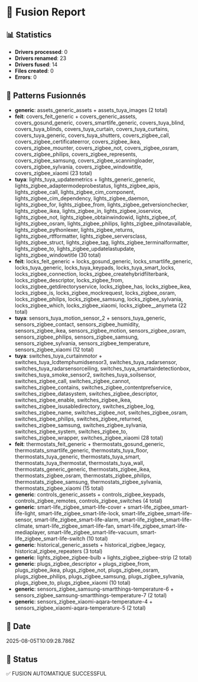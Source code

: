 # 🔄 Fusion Report

## 📊 Statistics
- **Drivers processed**: 0
- **Drivers renamed**: 23
- **Drivers fused**: 14
- **Files created**: 0
- **Errors**: 0

## 🎯 Patterns Fusionnés
- **generic**: assets_generic_assets + assets_tuya_images (2 total)
- **feit**: covers_feit_generic + covers_generic_assets, covers_gosund_generic, covers_smartlife_generic, covers_tuya_blind, covers_tuya_blinds, covers_tuya_curtain, covers_tuya_curtains, covers_tuya_generic, covers_tuya_shutters, covers_zigbee_call, covers_zigbee_certificateerror, covers_zigbee_ikea, covers_zigbee_mounter, covers_zigbee_not, covers_zigbee_osram, covers_zigbee_philips, covers_zigbee_represents, covers_zigbee_samsung, covers_zigbee_scanningloader, covers_zigbee_sylvania, covers_zigbee_windowtitle, covers_zigbee_xiaomi (23 total)
- **tuya**: lights_tuya_updatemetrics + lights_generic_generic, lights_zigbee_adaptermodeprobestatus, lights_zigbee_apis, lights_zigbee_call, lights_zigbee_cim_component, lights_zigbee_cim_dependency, lights_zigbee_daemon, lights_zigbee_for, lights_zigbee_from, lights_zigbee_getversionchecker, lights_zigbee_ikea, lights_zigbee_in, lights_zigbee_ioservice, lights_zigbee_not, lights_zigbee_obtainwindowid, lights_zigbee_of, lights_zigbee_osram, lights_zigbee_philips, lights_zigbee_pilnotavailable, lights_zigbee_pythonlexer, lights_zigbee_returns, lights_zigbee_rtfformatter, lights_zigbee_serversclass, lights_zigbee_struct, lights_zigbee_tag, lights_zigbee_terminalformatter, lights_zigbee_to, lights_zigbee_updatelastupdate, lights_zigbee_windowtitle (30 total)
- **feit**: locks_feit_generic + locks_gosund_generic, locks_smartlife_generic, locks_tuya_generic, locks_tuya_keypads, locks_tuya_smart_locks, locks_zigbee_connection, locks_zigbee_createhybridfilterbank, locks_zigbee_descriptor, locks_zigbee_from, locks_zigbee_getdirectoryservice, locks_zigbee_has, locks_zigbee_ikea, locks_zigbee_is, locks_zigbee_mockrequest, locks_zigbee_osram, locks_zigbee_philips, locks_zigbee_samsung, locks_zigbee_sylvania, locks_zigbee_which, locks_zigbee_xiaomi, locks_zigbee__anymeta (22 total)
- **tuya**: sensors_tuya_motion_sensor_2 + sensors_tuya_generic, sensors_zigbee_contact, sensors_zigbee_humidity, sensors_zigbee_ikea, sensors_zigbee_motion, sensors_zigbee_osram, sensors_zigbee_philips, sensors_zigbee_samsung, sensors_zigbee_sylvania, sensors_zigbee_temperature, sensors_zigbee_xiaomi (12 total)
- **tuya**: switches_tuya_curtainmotor + switches_tuya_lcdtemphumidsensor3, switches_tuya_radarsensor, switches_tuya_radarsensorceiling, switches_tuya_smartairdetectionbox, switches_tuya_smoke_sensor2, switches_tuya_soilsensor, switches_zigbee_call, switches_zigbee_cannot, switches_zigbee_contains, switches_zigbee_contentprefservice, switches_zigbee_datasystem, switches_zigbee_descriptor, switches_zigbee_enable, switches_zigbee_ikea, switches_zigbee_isusabledirectory, switches_zigbee_log, switches_zigbee_name, switches_zigbee_not, switches_zigbee_osram, switches_zigbee_philips, switches_zigbee_returned, switches_zigbee_samsung, switches_zigbee_sylvania, switches_zigbee_system, switches_zigbee_to, switches_zigbee_wrapper, switches_zigbee_xiaomi (28 total)
- **feit**: thermostats_feit_generic + thermostats_gosund_generic, thermostats_smartlife_generic, thermostats_tuya_floor, thermostats_tuya_generic, thermostats_tuya_smart, thermostats_tuya_thermostat, thermostats_tuya_wall, thermostats_generic_generic, thermostats_zigbee_ikea, thermostats_zigbee_osram, thermostats_zigbee_philips, thermostats_zigbee_samsung, thermostats_zigbee_sylvania, thermostats_zigbee_xiaomi (15 total)
- **generic**: controls_generic_assets + controls_zigbee_keypads, controls_zigbee_remotes, controls_zigbee_switches (4 total)
- **generic**: smart-life_zigbee_smart-life-cover + smart-life_zigbee_smart-life-light, smart-life_zigbee_smart-life-lock, smart-life_zigbee_smart-life-sensor, smart-life_zigbee_smart-life-alarm, smart-life_zigbee_smart-life-climate, smart-life_zigbee_smart-life-fan, smart-life_zigbee_smart-life-mediaplayer, smart-life_zigbee_smart-life-vacuum, smart-life_zigbee_smart-life-switch (10 total)
- **generic**: historical_generic_assets + historical_zigbee_legacy, historical_zigbee_repeaters (3 total)
- **generic**: lights_zigbee_zigbee-bulb + lights_zigbee_zigbee-strip (2 total)
- **generic**: plugs_zigbee_descriptor + plugs_zigbee_from, plugs_zigbee_ikea, plugs_zigbee_not, plugs_zigbee_osram, plugs_zigbee_philips, plugs_zigbee_samsung, plugs_zigbee_sylvania, plugs_zigbee_to, plugs_zigbee_xiaomi (10 total)
- **generic**: sensors_zigbee_samsung-smartthings-temperature-6 + sensors_zigbee_samsung-smartthings-temperature-7 (2 total)
- **generic**: sensors_zigbee_xiaomi-aqara-temperature-4 + sensors_zigbee_xiaomi-aqara-temperature-5 (2 total)

## 📅 Date
2025-08-05T10:09:28.786Z

## 🎯 Status
✅ FUSION AUTOMATIQUE SUCCESSFUL
